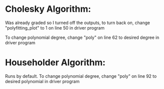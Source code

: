 # Cholesky Algorithm:

Was already graded so I turned off the outputs, to turn back on, change "polyfitting_plot" to 1 on line 50 in driver program

To change polynomial degree, change "poly" on line 62 to desired degree in driver program

# Householder Algorithm:

Runs by default. To change polynomial degree, change "poly" on line 92 to desired polynomial in driver program
